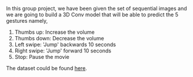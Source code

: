 In this group project, we have been given the set of sequential images and we are going to build a 3D Conv model that will be able to predict the 5 gestures namely,

1. Thumbs up: Increase the volume
2. Thumbs down: Decrease the volume
3. Left swipe: 'Jump' backwards 10 seconds
4. Right swipe: 'Jump' forward 10 seconds
5. Stop: Pause the movie

The dataset could be found [here](https://drive.google.com/uc?id=1ehyrYBQ5rbQQe6yL4XbLWe3FMvuVUGiL).
